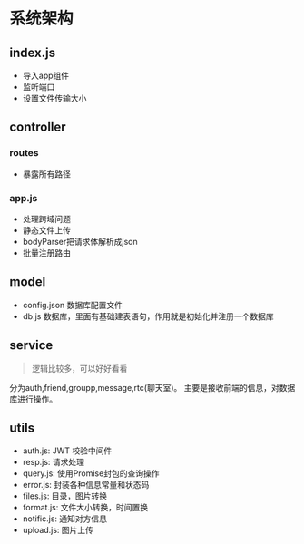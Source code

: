# 系统架构

## index.js

- 导入app组件
- 监听端口
- 设置文件传输大小

## controller

### routes

- 暴露所有路径

### app.js

- 处理跨域问题
- 静态文件上传
- bodyParser把请求体解析成json
- 批量注册路由

## model

- config.json 数据库配置文件
- db.js 数据库，里面有基础建表语句，作用就是初始化并注册一个数据库

## service

> 逻辑比较多，可以好好看看

分为auth,friend,groupp,message,rtc(聊天室)。
主要是接收前端的信息，对数据库进行操作。

## utils

- auth.js: JWT 校验中间件
- resp.js: 请求处理
- query.js: 使用Promise封包的查询操作
- error.js: 封装各种信息常量和状态码
- files.js: 目录，图片转换
- format.js: 文件大小转换，时间置换
- notific.js: 通知对方信息
- upload.js: 图片上传
